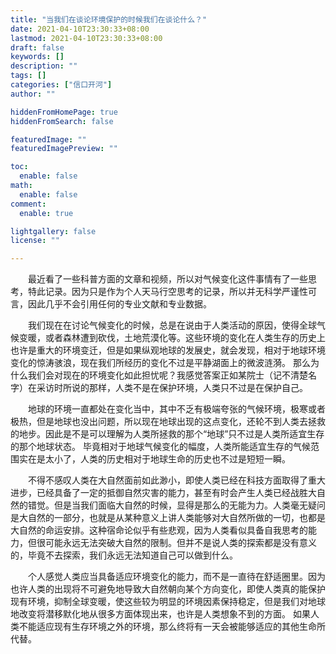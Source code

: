```yaml
---
title: "当我们在谈论环境保护的时候我们在谈论什么？"
date: 2021-04-10T23:30:33+08:00
lastmod: 2021-04-10T23:30:33+08:00
draft: false
keywords: []
description: ""
tags: []
categories: ["信口开河"]
author: ""

hiddenFromHomePage: true
hiddenFromSearch: false

featuredImage: ""
featuredImagePreview: ""

toc:
  enable: false
math:
  enable: false
comment:
  enable: true

lightgallery: false
license: ""

---
```


<!--more-->

&emsp;&emsp;最近看了一些科普方面的文章和视频，所以对气候变化这件事情有了一些思考，特此记录。因为只是作为个人天马行空思考的记录，所以并无科学严谨性可言，因此几乎不会引用任何的专业文献和专业数据。

&emsp;&emsp;我们现在在讨论气候变化的时候，总是在说由于人类活动的原因，使得全球气候变暖，或者森林遭到砍伐，土地荒漠化等。这些环境的变化在人类生存的历史上也许是重大的环境变迁，但是如果纵观地球的发展史，就会发现，相对于地球环境变化的惊涛骇浪，现在我们所经历的变化不过是平静湖面上的微波涟漪。
那么为什么我们会对现在的环境变化如此担忧呢？我感觉答案正如某院士（记不清楚名字）在采访时所说的那样，人类不是在保护环境，人类只不过是在保护自己。

&emsp;&emsp;地球的环境一直都处在变化当中，其中不乏有极端夸张的气候环境，极寒或者极热，但是地球也没出问题，所以现在地球出现的这点变化，还轮不到人类去拯救的地步。因此是不是可以理解为人类所拯救的那个“地球”只不过是人类所适宜生存的那个地球状态。
毕竟相对于地球气候变化的幅度，人类所能适宜生存的气候范围实在是太小了，人类的历史相对于地球生命的历史也不过是短短一瞬。

&emsp;&emsp;不得不感叹人类在大自然面前如此渺小，即使人类已经在科技方面取得了重大进步，已经具备了一定的抵御自然灾害的能力，甚至有时会产生人类已经战胜大自然的错觉。但是当我们面临大自然的时候，显得是那么的无能为力。人类毫无疑问是大自然的一部分，也就是从某种意义上讲人类能够对大自然所做的一切，也都是大自然的命运安排。这种宿命论似乎有些悲观，因为人类看似具备自我思考的能力，但很可能永远无法突破大自然的限制。但并不是说人类的探索都是没有意义的，毕竟不去探索，我们永远无法知道自己可以做到什么。

&emsp;&emsp;个人感觉人类应当具备适应环境变化的能力，而不是一直待在舒适圈里。因为也许人类的出现将不可避免地导致大自然朝向某个方向变化，即使人类真的能保护现有环境，抑制全球变暖，使这些较为明显的环境因素保持稳定，但是我们对地球地改变将潜移默化地从很多方面体现出来，也许是人类想象不到的方面。
如果人类不能适应现有生存环境之外的环境，那么终将有一天会被能够适应的其他生命所代替。



